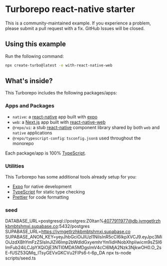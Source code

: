 # Turborepo react-native starter

This is a community-maintained example. If you experience a problem, please submit a pull request with a fix. GitHub Issues will be closed.

## Using this example

Run the following command:

```sh
npx create-turbo@latest -e with-react-native-web
```

## What's inside?

This Turborepo includes the following packages/apps:

### Apps and Packages

- `native`: a [react-native](https://reactnative.dev/) app built with [expo](https://docs.expo.dev/)
- `web`: a [Next.js](https://nextjs.org/) app built with [react-native-web](https://necolas.github.io/react-native-web/)
- `@repo/ui`: a stub [react-native](https://reactnative.dev/) component library shared by both `web` and `native` applications
- `@repo/typescript-config`: `tsconfig.json`s used throughout the monorepo

Each package/app is 100% [TypeScript](https://www.typescriptlang.org/).

### Utilities

This Turborepo has some additional tools already setup for you:

- [Expo](https://docs.expo.dev/) for native development
- [TypeScript](https://www.typescriptlang.org/) for static type checking
- [Prettier](https://prettier.io) for code formatting

### seed

DATABASE_URL=postgresql://postgres:Z0ltan%4077911977@db.jvmgetlrzhkbmbtshmxi.supabase.co:5432/postgres
SUPABASE_URL=https://jvmgetlrzhkbmbtshmxi.supabase.co
SUPABASE_ANON_KEY=yeyJhbGciOiJIUzI1NiIsInR5cCI6IkpXVCJ9.eyJpc3MiOiJzdXBhYmFzZSIsInJlZiI6Imp2bWdldGxyemhrYm1idHNobXhpIiwicm9sZSI6ImFub24iLCJpYXQiOjE3NTI0MDA5MDgsImV4cCI6MjA2Nzk3NjkwOH0.O_2sE-fUSZ53QMq_ITsyGEVxGKCVu2FlPs6-t-6p_DA
npx ts-node scripts/seed.ts
